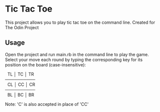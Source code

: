 # Tic Tac Toe

This project allows you to play tic tac toe on the command line.
Created for The Odin Project

## Usage
Open the project and run main.rb in the command line to play the game.
Select your move each round by typing the corresponding key for its position on the board (case-insensitive): <br>

&nbsp; TL │ TC │ TR  <br>
        ──────────   <br>
&nbsp; CL │ CC │ CR  <br>
        ──────────   <br>
&nbsp; BL │ BC │ BR  <br>

Note: 'C' is also accepted in place of 'CC'